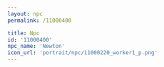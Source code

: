 ```yaml
---
layout: npc
permalink: /11000400

title: Npc
id: '11000400'
npc_name: 'Newton'
icon_url: 'portrait/npc/11000220_worker1_p.png'
---
```

